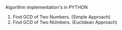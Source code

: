Algorithm implementation's in PYTHON

1. Find GCD of Two Numbers. (Simple Approach)
2. Find GCD of Two NUmbers. (Euclidean Approach)
